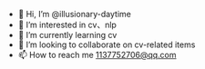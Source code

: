 - 👋 Hi, I’m @illusionary-daytime
- 👀 I’m interested in cv、nlp
- 🌱 I’m currently learning cv
- 💞️ I’m looking to collaborate on cv-related items
- 📫 How to reach me 1137752706@qq.com

<!---
illusionary-daytime/illusionary-daytime is a ✨ special ✨ repository because its `README.md` (this file) appears on your GitHub profile.
You can click the Preview link to take a look at your changes.
--->
